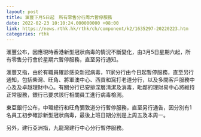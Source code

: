 ```yaml
---
layout: post
title: 滙豐下月5日起　所有零售分行周六暫停服務
date: 2022-02-23 10:10:24.000000000 +08:00
link: https://news.rthk.hk/rthk/ch/component/k2/1635297-20220223.htm
categories: rthk
---
```


滙豐公布，因應現時香港新型冠狀病毒的情況不斷變化，由3月5日星期六起，所有零售分行會於星期六暫停服務，直至另行通知。

滙豐又指，由於有職員確診感染新冠病毒，11家分行由今日起暫停服務，直至另行通知，包括柴灣、旺角、將軍澳中心、西貢和窩打老道分行，以及多間客戶服務中心及及卓越理財中心。有關分行已安排深層清潔及消毒，毗鄰的理財易中心將維持正常服務，銀行已要求該行相關員工進行病毒檢測。

東亞銀行公布，中環總行和旺角彌敦道分行暫停服務，直至另行通告，因分別有1名員工初步確診新型冠狀病毒，最後上班日期分別是上周五及本周一。

另外，建行亞洲指，九龍灣建行中心分行暫停服務。

